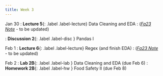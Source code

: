 ```yaml
---
title: Week 3
---
```


Jan 30
: **Lecture 5**{: .label .label-lecture} Data Cleaning and EDA
    : ([*Fa23 Note*](https://ds100.org/fa23-course-notes/eda/eda.html) - to be updated)

: **Discussion 2**{: .label .label-disc } Pandas I

Feb 1
: **Lecture 6**{: .label .label-lecture} Regex (and finish EDA)
    : ([*Fa23 Note*](https://ds100.org/fa23-course-notes/regex/regex.html) - to be updated)


Feb 2
: **Lab 2B**{: .label .label-lab } Data Cleaning and EDA (due Feb 6)
: **Homework 2B**{: .label .label-hw } Food Safety II (due Feb 8)
